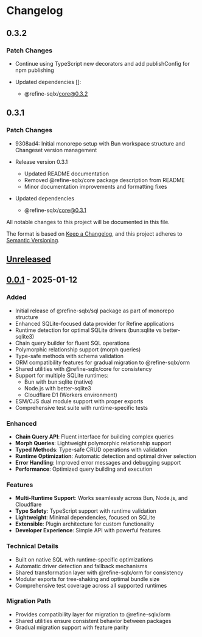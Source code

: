 # Changelog

## 0.3.2

### Patch Changes

- Continue using TypeScript new decorators and add publishConfig for npm publishing

- Updated dependencies []:
  - @refine-sqlx/core@0.3.2

## 0.3.1

### Patch Changes

- 9308ad4: Initial monorepo setup with Bun workspace structure and Changeset version management
- Release version 0.3.1
  - Updated README documentation
  - Removed @refine-sqlx/core package description from README
  - Minor documentation improvements and formatting fixes

- Updated dependencies
  - @refine-sqlx/core@0.3.1

All notable changes to this project will be documented in this file.

The format is based on [Keep a Changelog](https://keepachangelog.com/en/1.0.0/),
and this project adheres to [Semantic Versioning](https://semver.org/spec/v2.0.0.html).

## [Unreleased]

## [0.0.1] - 2025-01-12

### Added

- Initial release of @refine-sqlx/sql package as part of monorepo structure
- Enhanced SQLite-focused data provider for Refine applications
- Runtime detection for optimal SQLite drivers (bun:sqlite vs better-sqlite3)
- Chain query builder for fluent SQL operations
- Polymorphic relationship support (morph queries)
- Type-safe methods with schema validation
- ORM compatibility features for gradual migration to @refine-sqlx/orm
- Shared utilities with @refine-sqlx/core for consistency
- Support for multiple SQLite runtimes:
  - Bun with bun:sqlite (native)
  - Node.js with better-sqlite3
  - Cloudflare D1 (Workers environment)
- ESM/CJS dual module support with proper exports
- Comprehensive test suite with runtime-specific tests

### Enhanced

- **Chain Query API**: Fluent interface for building complex queries
- **Morph Queries**: Lightweight polymorphic relationship support
- **Typed Methods**: Type-safe CRUD operations with validation
- **Runtime Optimization**: Automatic detection and optimal driver selection
- **Error Handling**: Improved error messages and debugging support
- **Performance**: Optimized query building and execution

### Features

- **Multi-Runtime Support**: Works seamlessly across Bun, Node.js, and Cloudflare
- **Type Safety**: TypeScript support with runtime validation
- **Lightweight**: Minimal dependencies, focused on SQLite
- **Extensible**: Plugin architecture for custom functionality
- **Developer Experience**: Simple API with powerful features

### Technical Details

- Built on native SQL with runtime-specific optimizations
- Automatic driver detection and fallback mechanisms
- Shared transformation layer with @refine-sqlx/orm for consistency
- Modular exports for tree-shaking and optimal bundle size
- Comprehensive test coverage across all supported runtimes

### Migration Path

- Provides compatibility layer for migration to @refine-sqlx/orm
- Shared utilities ensure consistent behavior between packages
- Gradual migration support with feature parity

[Unreleased]: https://github.com/zuohuadong/@refine-sqlx/sql/compare/@refine-sqlx/sql@0.0.1...HEAD
[0.0.1]: https://github.com/zuohuadong/@refine-sqlx/sql/releases/tag/@refine-sqlx/sql@0.0.1
